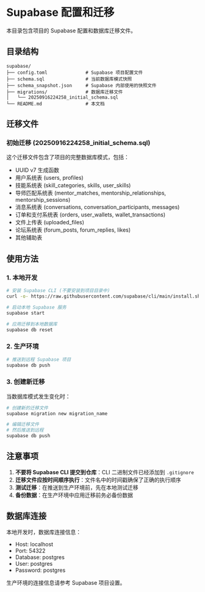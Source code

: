 # Supabase 配置和迁移

本目录包含项目的 Supabase 配置和数据库迁移文件。

## 目录结构

```
supabase/
├── config.toml              # Supabase 项目配置文件
├── schema.sql               # 当前数据库模式快照
├── schema_snapshot.json     # Supabase 内部使用的快照文件
├── migrations/              # 数据库迁移文件
│   └── 20250916224258_initial_schema.sql
└── README.md                # 本文档
```

## 迁移文件

### 初始迁移 (20250916224258_initial_schema.sql)

这个迁移文件包含了项目的完整数据库模式，包括：

- UUID v7 生成函数
- 用户系统表 (users, profiles)
- 技能系统表 (skill_categories, skills, user_skills)
- 导师匹配系统表 (mentor_matches, mentorship_relationships, mentorship_sessions)
- 消息系统表 (conversations, conversation_participants, messages)
- 订单和支付系统表 (orders, user_wallets, wallet_transactions)
- 文件上传表 (uploaded_files)
- 论坛系统表 (forum_posts, forum_replies, likes)
- 其他辅助表

## 使用方法

### 1. 本地开发

```bash
# 安装 Supabase CLI (不要安装到项目目录中)
curl -o- https://raw.githubusercontent.com/supabase/cli/main/install.sh | bash

# 启动本地 Supabase 服务
supabase start

# 应用迁移到本地数据库
supabase db reset
```

### 2. 生产环境

```bash
# 推送到远程 Supabase 项目
supabase db push
```

### 3. 创建新迁移

当数据库模式发生变化时：

```bash
# 创建新的迁移文件
supabase migration new migration_name

# 编辑迁移文件
# 然后推送到远程
supabase db push
```

## 注意事项

1. **不要将 Supabase CLI 提交到仓库**：CLI 二进制文件已经添加到 `.gitignore`
2. **迁移文件应按时间顺序执行**：文件名中的时间戳确保了正确的执行顺序
3. **测试迁移**：在推送到生产环境前，先在本地测试迁移
4. **备份数据**：在生产环境中应用迁移前务必备份数据

## 数据库连接

本地开发时，数据库连接信息：
- Host: localhost
- Port: 54322
- Database: postgres
- User: postgres
- Password: postgres

生产环境的连接信息请参考 Supabase 项目设置。
